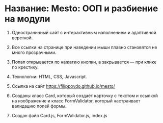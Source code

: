
# Название: Mesto: ООП и разбиение на модули

1. Одностраничный сайт с интерактивным наполнением и адаптивной версткой.

2. Все ссылки на странице при наведении мыши плавно становятся не много прозрачными.

3. Попап открывается по нажатию кнопки, а закрывается — при клике по крестику.

4. Технологии: HTML, CSS, Javascript.

5. Ссылка на сайт https://filippovdo.github.io/mesto/

7. Созданы класс Card, который создаёт карточку с текстом и ссылкой на изображение и класс FormValidator, который настраивает валидацию полей формы.

8. Создан файл Card.js, FormValidator.js, index.js